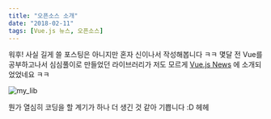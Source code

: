 ```yaml
---
title: "오픈소스 소개"
date: "2018-02-11"
tags: [Vue.js 뉴스, 오픈소스]
---
```


워후! 사실 길게 쓸 포스팅은 아니지만 혼자 신이나서 작성해봅니다 ㅋㅋ
몇달 전 Vue를 공부하고나서 심심풀이로 만들었던 라이브러리가
저도 모르게 [Vue.js News](https://www.getrevue.co/profile/vuenewsletter/issues/vue-js-newsletter-45-vueconf-guide-new-speaker-typescript-starter-articles-videos-and-resources-57309)
에 소개되었었네요 ㅋㅋ

![my_lib](./my_lib.png)

뭔가 열심히 코딩을 할 계기가 하나 더 생긴 것 같아 기쁩니다 :D 헤헤
